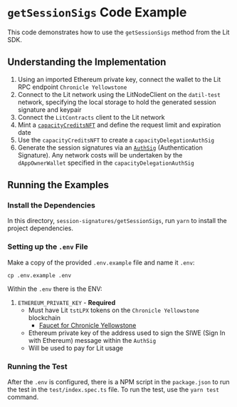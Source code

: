 # `getSessionSigs` Code Example

This code demonstrates how to use the `getSessionSigs` method from the Lit SDK.

## Understanding the Implementation
1. Using an imported Ethereum private key, connect the wallet to the Lit RPC endpoint `Chronicle Yellowstone`
2. Connect to the Lit network using the LitNodeClient on the `datil-test` network, specifying the local storage to hold the generated session signature and keypair
3. Connect the `LitContracts` client to the Lit network
4. Mint a [`capacityCreditsNFT`](https://developer.litprotocol.com/sdk/capacity-credits) and define the request limit and expiration date
5. Use the `capacityCreditsNFT` to create a `capacityDelegationAuthSig`
6. Generate the session signatures via an [`AuthSig`](https://v6-api-doc-lit-js-sdk.vercel.app/interfaces/types_src.AuthSig.html) (Authentication Signature). Any network costs will be undertaken by the `dAppOwnerWallet` specified in the `capacityDelegationAuthSig`

## Running the Examples

### Install the Dependencies

In this directory, `session-signatures/getSessionSigs`, run `yarn` to install the project dependencies.

### Setting up the `.env` File

Make a copy of the provided `.env.example` file and name it `.env`:

```
cp .env.example .env
```

Within the `.env` there is the ENV:

1. `ETHEREUM_PRIVATE_KEY` - **Required**
    - Must have Lit `tstLPX` tokens on the `Chronicle Yellowstone` blockchain
        - [Faucet for Chronicle Yellowstone](https://chronicle-yellowstone-faucet.getlit.dev/)
    - Ethereum private key of the address used to sign the SIWE (Sign In with Ethereum) message within the `AuthSig`
    - Will be used to pay for Lit usage

### Running the Test

After the `.env` is configured, there is a NPM script in the `package.json` to run the test in the `test/index.spec.ts` file. To run the test, use the `yarn test` command.
